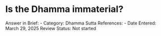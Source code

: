 # Is the Dhamma immaterial?

Answer in Brief: -
 Category: Dhamma
Sutta References: -
Date Entered: March 29, 2025
Review Status: Not started